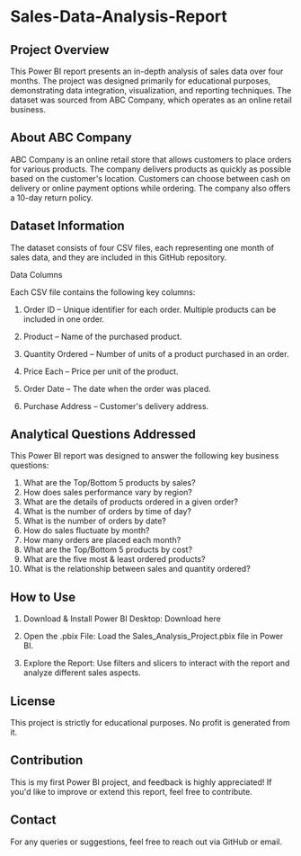 # Sales-Data-Analysis-Report
## Project Overview
This Power BI report presents an in-depth analysis of sales data over four months. The project was designed primarily for educational purposes, demonstrating data integration, visualization, and reporting techniques. The dataset was sourced from ABC Company, which operates as an online retail business.

## About ABC Company
ABC Company is an online retail store that allows customers to place orders for various products. The company delivers products as quickly as possible based on the customer's location. Customers can choose between cash on delivery or online payment options while ordering. The company also offers a 10-day return policy.

## Dataset Information
The dataset consists of four CSV files, each representing one month of sales data, and they are included in this GitHub repository.

Data Columns

Each CSV file contains the following key columns:

  1. Order ID – Unique identifier for each order. Multiple products can be included in one order.

  2. Product – Name of the purchased product.

  3. Quantity Ordered – Number of units of a product purchased in an order.

  4. Price Each – Price per unit of the product.

  5. Order Date – The date when the order was placed.

  6. Purchase Address – Customer's delivery address.

## Analytical Questions Addressed
This Power BI report was designed to answer the following key business questions:
  1.	What are the Top/Bottom 5 products by sales?
  2.	How does sales performance vary by region?
  3.	What are the details of products ordered in a given order?
  4.	What is the number of orders by time of day?
  5.	What is the number of orders by date?
  6.	How do sales fluctuate by month?
  7.	How many orders are placed each month?
  8.	What are the Top/Bottom 5 products by cost?
  9.	What are the five most & least ordered products?
  10.	What is the relationship between sales and quantity ordered?

## How to Use
  1. Download & Install Power BI Desktop: Download here

  2. Open the .pbix File: Load the Sales_Analysis_Project.pbix file in Power BI.

  3. Explore the Report: Use filters and slicers to interact with the report and analyze different sales aspects.
## License
This project is strictly for educational purposes. No profit is generated from it.

## Contribution
This is my first Power BI project, and feedback is highly appreciated! If you'd like to improve or extend this report, feel free to contribute.

## Contact
For any queries or suggestions, feel free to reach out via GitHub or email.


